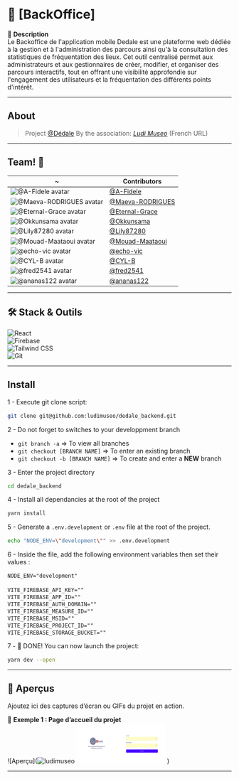 # 🚀 [BackOffice]

📝 **Description**  
Le Backoffice de l'application mobile Dedale est une plateforme web dédiée à la
gestion et à l'administration des parcours ainsi qu'à la consultation des
statistiques de fréquentation des lieux. Cet outil centralisé permet aux
administrateurs et aux gestionnaires de créer, modifier, et organiser des
parcours interactifs, tout en offrant une visibilité approfondie sur
l'engagement des utilisateurs et la fréquentation des différents points
d'intérêt.

---

## About

> Project [@Dédale][UrlPj] By the association:
> [_Ludi Museo_](https://www.ludimuseo.fr/lassociation/) (French URL)

[UrlPj]: https://github.com/ludimuseo/dedale_backend/

---

## Team! 🥇

| ~                                                                                                            | Contributors               |
| ------------------------------------------------------------------------------------------------------------ | -------------------------- |
| <img src="https://avatars.githubusercontent.com/u/128374528?v=4" width="50" alt="@A-Fidele avatar" />        | [@A-Fidele][User01]        |
| <img src="https://avatars.githubusercontent.com/u/167294285?v=4" width="50" alt="@Maeva-RODRIGUES avatar" /> | [@Maeva-RODRIGUES][User02] |
| <img src="https://avatars.githubusercontent.com/u/91600327?v=4" width="50" alt="@Eternal-Grace avatar" />    | [@Eternal-Grace][User03]   |
| <img src="https://avatars.githubusercontent.com/u/13797688?v=4" width="50" alt="@Okkunsama avatar" />        | [@Okkunsama][User04]       |
| <img src="https://avatars.githubusercontent.com/u/128263899?v=4" width="50" alt="@Lily87280 avatar" />       | [@Lily87280][User05]       |
| <img src="https://avatars.githubusercontent.com/u/151648856?v=4" width="50" alt="@Mouad-Maataoui avatar" />  | [@Mouad-Maataoui][User06]  |
| <img src="https://avatars.githubusercontent.com/u/18648482?v=4" width="50" alt="@echo-vic avatar" />         | [@echo-vic][User07]        |
| <img src="https://avatars.githubusercontent.com/u/88055801?v=4" width="50" alt="@CYL-B avatar" />            | [@CYL-B][User08]           |
| <img src="https://avatars.githubusercontent.com/u/3463006?v=4" width="50" alt="@fred2541 avatar" />          | [@fred2541][User09]        |
| <img src="https://avatars.githubusercontent.com/u/122387449?v=4" width="50" alt="@ananas122 avatar" />       | [@ananas122][User10]       |

[User01]: https://github.com/A-Fidele/
[User02]: https://github.com/Maeva-RODRIGUES/
[User03]: https://github.com/Eternal-Grace/
[User04]: https://github.com/okkunsama/
[User05]: https://github.com/Lily87280/
[User06]: https://github.com/Mouad-Maataoui/
[User07]: https://github.com/echo-vic/
[User08]: https://github.com/CYL-B/
[User09]: https://github.com/fred2541/
[User10]: https://github.com/ananas122/

---

## 🛠️ Stack & Outils

![React](https://img.shields.io/badge/-React-61DAFB?logo=react&logoColor=white&style=flat)  
![Firebase](https://img.shields.io/badge/-Firebase-FFCA28?logo=firebase&logoColor=white&style=flat)  
![Tailwind CSS](https://img.shields.io/badge/-TailwindCSS-38B2AC?logo=tailwind-css&logoColor=white&style=flat)  
![Git](https://img.shields.io/badge/-Git-F05032?logo=git&logoColor=white&style=flat)

---

## Install

1 - Execute git clone script:

```bash
git clone git@github.com:ludimuseo/dedale_backend.git
```

2 - Do not forget to switches to your developpment branch

- `git branch -a` => To view all branches
- `git checkout [BRANCH NAME]` => To enter an existing branch
- `git checkout -b [BRANCH NAME]` => To create and enter a **NEW** branch

3 - Enter the project directory

```bash
cd dedale_backend
```

4 - Install all dependancies at the root of the project

```bash
yarn install
```

5 - Generate a `.env.development` or `.env` file at the root of the project.

```bash
echo "NODE_ENV=\"development\"" >> .env.development
```

6 - Inside the file, add the following environment variables then set their
values :

```env
NODE_ENV="development"

VITE_FIREBASE_API_KEY=""
VITE_FIREBASE_APP_ID=""
VITE_FIREBASE_AUTH_DOMAIN=""
VITE_FIREBASE_MEASURE_ID=""
VITE_FIREBASE_MSID=""
VITE_FIREBASE_PROJECT_ID=""
VITE_FIREBASE_STORAGE_BUCKET=""
```

7 - 🎉 DONE! You can now launch the project:

```bash
yarn dev --open
```

---

## 📸 Aperçus

Ajoutez ici des captures d’écran ou GIFs du projet en action.

📌 **Exemple 1 : Page d’accueil du projet**  
![Aperçu](<img src="./assets/logo-ludimuseo.png" alt="ludimuseo" width="150" height="90"/> <img src="./src/assets/imgs/BackOffice Dedale.png" alt="dedale" width="200" height="90"/>
)

---
